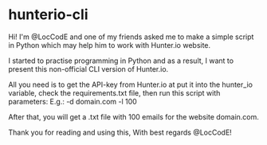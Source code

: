 # hunterio-cli
Hi! I'm @LocCodE and one of my friends asked me to make a simple script in Python
which may help him to work with Hunter.io website.

I started to practise programming in Python and as a result,
I want to present this non-official CLI version of Hunter.io.

All you need is to get the API-key from Hunter.io at put it into the hunter_io variable,
check the requirements.txt file, then run this script with parameters:
E.g.: -d domain.com -l 100

After that, you will get a .txt file with 100 emails for the website domain.com.

Thank you for reading and using this,
With best regards @LocCodE!
